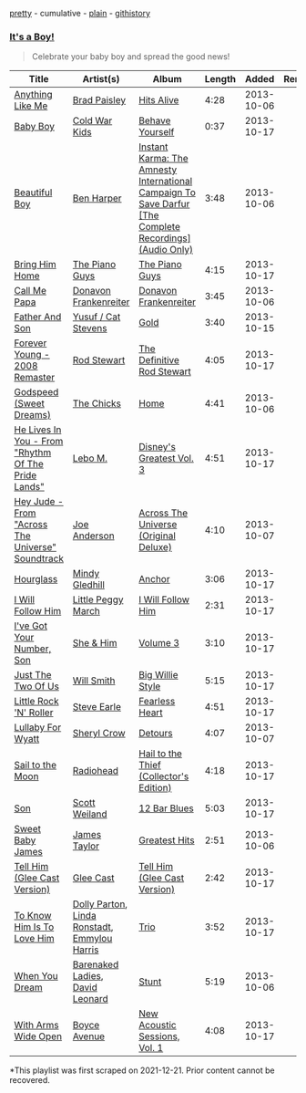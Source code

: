 [pretty](/playlists/pretty/3KP0xIq8NrTP7BV2YhpHT5.md) - cumulative - [plain](/playlists/plain/3KP0xIq8NrTP7BV2YhpHT5) - [githistory](https://github.githistory.xyz/mackorone/spotify-playlist-archive/blob/main/playlists/plain/3KP0xIq8NrTP7BV2YhpHT5)

### [It's a Boy!](https://open.spotify.com/playlist/3KP0xIq8NrTP7BV2YhpHT5)

> Celebrate your baby boy and spread the good news!

| Title | Artist(s) | Album | Length | Added | Removed |
|---|---|---|---|---|---|
| [Anything Like Me](https://open.spotify.com/track/74mZKvZcZzzvbOnt8NfWda) | [Brad Paisley](https://open.spotify.com/artist/13YmWQJFwgZrd4bf5IjMY4) | [Hits Alive](https://open.spotify.com/album/10XgYRGRtKApBh2P1K9yHS) | 4:28 | 2013-10-06 |  |
| [Baby Boy](https://open.spotify.com/track/1j8h26q8ITAQ6myoO2ukTP) | [Cold War Kids](https://open.spotify.com/artist/6VDdCwrBM4qQaGxoAyxyJC) | [Behave Yourself](https://open.spotify.com/album/16xFplY25DuXrOGnVyDH0E) | 0:37 | 2013-10-17 |  |
| [Beautiful Boy](https://open.spotify.com/track/5cUbs8a3T4f9xdTeBqrQCy) | [Ben Harper](https://open.spotify.com/artist/45lorWzrKLxfKlWpV7r9CN) | [Instant Karma: The Amnesty International Campaign To Save Darfur \[The Complete Recordings\] \(Audio Only\)](https://open.spotify.com/album/5A5XFtOnsqgw9QzghVq5Lf) | 3:48 | 2013-10-06 |  |
| [Bring Him Home](https://open.spotify.com/track/3FvgjfERD2q146UmzjNTc4) | [The Piano Guys](https://open.spotify.com/artist/0jW6R8CVyVohuUJVcuweDI) | [The Piano Guys](https://open.spotify.com/album/6P2EwTc87RwLx2ANZVr1JY) | 4:15 | 2013-10-17 |  |
| [Call Me Papa](https://open.spotify.com/track/1l9DBbVxNiLNKQc1DFSVBl) | [Donavon Frankenreiter](https://open.spotify.com/artist/2IAZ2xX1Ovh5jxhBWE7wda) | [Donavon Frankenreiter](https://open.spotify.com/album/7HPDZ1Gu4pWyDn9o6DiToG) | 3:45 | 2013-10-06 |  |
| [Father And Son](https://open.spotify.com/track/77vgQcXbwX5C4oapmx6phI) | [Yusuf / Cat Stevens](https://open.spotify.com/artist/08F3Y3SctIlsOEmKd6dnH8) | [Gold](https://open.spotify.com/album/1S1NJXGjE6yBGIq2PhVKyE) | 3:40 | 2013-10-15 |  |
| [Forever Young \- 2008 Remaster](https://open.spotify.com/track/5MdaYkcPOlyEX56YjlQhZJ) | [Rod Stewart](https://open.spotify.com/artist/2y8Jo9CKhJvtfeKOsYzRdT) | [The Definitive Rod Stewart](https://open.spotify.com/album/16B8kK28QgKIYTb7XyLMuj) | 4:05 | 2013-10-17 |  |
| [Godspeed \(Sweet Dreams\)](https://open.spotify.com/track/40xBxpWZMw7LYfv50Eru1m) | [The Chicks](https://open.spotify.com/artist/25IG9fa7cbdmCIy3OnuH57) | [Home](https://open.spotify.com/album/2OlPK6y1JnP7PKW9fHFes0) | 4:41 | 2013-10-06 |  |
| [He Lives In You \- From "Rhythm Of The Pride Lands"](https://open.spotify.com/track/2TDQZhGtgPKFl63HlElW7o) | [Lebo M.](https://open.spotify.com/artist/0zp9qNDSeYi3QEodhcKAAA) | [Disney's Greatest Vol\. 3](https://open.spotify.com/album/6UuNvv5UFJG5bQkYzQIarh) | 4:51 | 2013-10-17 |  |
| [Hey Jude \- From "Across The Universe" Soundtrack](https://open.spotify.com/track/41in1uId5IIsqOqNvYC7ua) | [Joe Anderson](https://open.spotify.com/artist/6EdedFZ0TxPvIRZzj0yF6s) | [Across The Universe \(Original Deluxe\)](https://open.spotify.com/album/2rHgctQLLQqcebs4jN82z1) | 4:10 | 2013-10-07 |  |
| [Hourglass](https://open.spotify.com/track/1vU4IbmZlwbpC4uwRoLMhy) | [Mindy Gledhill](https://open.spotify.com/artist/24gJ2GCq5zx1Mh08ZpmiSo) | [Anchor](https://open.spotify.com/album/4QqFp5fKkDRyjCT8pLH3zF) | 3:06 | 2013-10-17 |  |
| [I Will Follow Him](https://open.spotify.com/track/1mspRB1JIDtaMPXewN8XOs) | [Little Peggy March](https://open.spotify.com/artist/09vvlnqwFaimZwGAvpXgqy) | [I Will Follow Him](https://open.spotify.com/album/0wPcTchjoE6Oq5Wj3ojpE4) | 2:31 | 2013-10-17 |  |
| [I've Got Your Number, Son](https://open.spotify.com/track/5k33ALWQ3GcoKvVwJkf1C6) | [She & Him](https://open.spotify.com/artist/3CIRif6ZAedT7kZSPvj2A4) | [Volume 3](https://open.spotify.com/album/7L0jUfO6TEYQmrVQTDp2xA) | 3:10 | 2013-10-17 |  |
| [Just The Two Of Us](https://open.spotify.com/track/01F8B0dhzGdWvmcSO6vUdi) | [Will Smith](https://open.spotify.com/artist/41qil2VaGbD194gaEcmmyx) | [Big Willie Style](https://open.spotify.com/album/2esWeP8Ln1sXA0jbDmi3Zq) | 5:15 | 2013-10-17 |  |
| [Little Rock 'N' Roller](https://open.spotify.com/track/0RYNmj0jHUSzDLBbndDw7m) | [Steve Earle](https://open.spotify.com/artist/2UBTfUoLI07iRqGeUrwhZh) | [Fearless Heart](https://open.spotify.com/album/5JV8iAgzh7ZpqU6vkRr1WO) | 4:51 | 2013-10-17 |  |
| [Lullaby For Wyatt](https://open.spotify.com/track/6g7ZJZrLi9DOJVvbKtRoiO) | [Sheryl Crow](https://open.spotify.com/artist/4TKTii6gnOnUXQHyuo9JaD) | [Detours](https://open.spotify.com/album/245704RhuUXj2ty55RKoJh) | 4:07 | 2013-10-07 |  |
| [Sail to the Moon](https://open.spotify.com/track/7K4SRPc8Gtg4ovJUjFy3dZ) | [Radiohead](https://open.spotify.com/artist/4Z8W4fKeB5YxbusRsdQVPb) | [Hail to the Thief \(Collector's Edition\)](https://open.spotify.com/album/5GcgkRjhWDxrOTDk0TJQK8) | 4:18 | 2013-10-17 |  |
| [Son](https://open.spotify.com/track/4YNRQg5GXTsrEQk5IziJxv) | [Scott Weiland](https://open.spotify.com/artist/0RMOWaq3zw0fdgvaGRMcdA) | [12 Bar Blues](https://open.spotify.com/album/2oDxaTUqJPFQSabDxVfgjI) | 5:03 | 2013-10-17 |  |
| [Sweet Baby James](https://open.spotify.com/track/1lZJzhTAzXWgEY3RSw9cvx) | [James Taylor](https://open.spotify.com/artist/0vn7UBvSQECKJm2817Yf1P) | [Greatest Hits](https://open.spotify.com/album/2L4U4JjEADYaVltkvDrkCC) | 2:51 | 2013-10-06 |  |
| [Tell Him \(Glee Cast Version\)](https://open.spotify.com/track/0IWJEwMXzBuMj1jnyYUOz0) | [Glee Cast](https://open.spotify.com/artist/0SCbttzoZTnLFebDYmAWCm) | [Tell Him \(Glee Cast Version\)](https://open.spotify.com/album/4R8aQ2WURmumcG2qaRghCK) | 2:42 | 2013-10-17 |  |
| [To Know Him Is To Love Him](https://open.spotify.com/track/2Er9fB6MsxVroJsCo4tMy4) | [Dolly Parton](https://open.spotify.com/artist/32vWCbZh0xZ4o9gkz4PsEU), [Linda Ronstadt](https://open.spotify.com/artist/1sXbwvCQLGZnaH0Jp2HTVc), [Emmylou Harris](https://open.spotify.com/artist/5s6TJEuHTr9GR894wc6VfP) | [Trio](https://open.spotify.com/album/1uPjtjcaOwsxwLO7DzwQh2) | 3:52 | 2013-10-17 |  |
| [When You Dream](https://open.spotify.com/track/0m66rDWgIH9el456IYjIfB) | [Barenaked Ladies](https://open.spotify.com/artist/0dEvJpkqhrcn64d3oI8v79), [David Leonard](https://open.spotify.com/artist/1Wf0YF113imMsqukiKcZHe) | [Stunt](https://open.spotify.com/album/4FsibLgkGMV9AfbLtEqvxT) | 5:19 | 2013-10-06 |  |
| [With Arms Wide Open](https://open.spotify.com/track/1b9C8jgOcl7IHPzFURduUD) | [Boyce Avenue](https://open.spotify.com/artist/7CQwac16i1W5ej8YpuL3dv) | [New Acoustic Sessions, Vol\. 1](https://open.spotify.com/album/3PLZ9A4ET8Ii3debFqWCHH) | 4:08 | 2013-10-17 |  |

\*This playlist was first scraped on 2021-12-21. Prior content cannot be recovered.